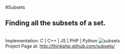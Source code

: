 #Subsets
## Finding all the subsets of a set.
<br/>
Implementation: C | C++ | JS | PHP | Python
<img src="http://farm8.staticflickr.com/7060/6845321349_6fb801d9e8_z.jpg" alt="subsets" title="subsets"/>
<br/>
Project Page at: <a href="http://thinkphp.github.com/subsets">http://thinkphp.github.com/subsets/</a>